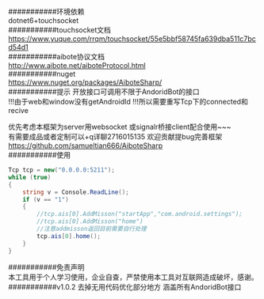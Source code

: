﻿###########环境依赖  
dotnet6+touchsocket  
###########touchsocket文档  
https://www.yuque.com/rrqm/touchsocket/55e5bbf58745fa639dba511c7bcd54d1  
###########aibote协议文档  
http://www.aibote.net/aiboteProtocol.html  
###########nuget  
https://www.nuget.org/packages/AiboteSharp/  
###########提示
开放接口可调用不限于AndoridBot的接口  
!!!由于web和window没有getAndroidId
!!!所以需要重写Tcp下的connected和recive  

优先考虑本框架为server用websocket 或signalr桥接client配合使用~~~  
有需要成品或者定制可以+q详聊2716015135
欢迎贡献提bug完善框架    
https://github.com/samueltian666/AiboteSharp  
###########使用  
```c#
Tcp tcp = new("0.0.0.0:5211");  
while (true)  
{  
    string v = Console.ReadLine();  
    if (v == "1")  
    {  
        //tcp.ais[0].AddMisson("startApp","com.android.settings");  
        //tcp.ais[0].AddMisson("home")  
        //注意addmisson返回目前需要自行处理
        tcp.ais[0].home();  
    }  
}  
```
###########免责声明  
本工具用于个人学习使用，企业自查，严禁使用本工具对互联网造成破坏，感谢。  
###########v1.0.2
去掉无用代码优化部分地方
涵盖所有AndoridBot接口